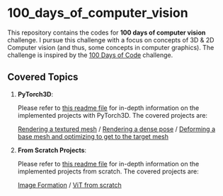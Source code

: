 # 100_days_of_computer_vision

This repository contains the codes for **100 days of computer vision** challenge. I pursue this challenge with a focus on concepts of 3D & 2D Computer vision (and thus, some concepts in computer graphics). The challenge is inspired by the [100 Days of Code](https://www.100daysofcode.com/) challenge. 

## Covered Topics
1. __PyTorch3D__:
   
   Please refer to [this readme file](Pytorch3D/README.md) for in-depth information on the implemented projects with PyTorch3D. The covered projects are:

   [Rendering a textured mesh](Pytorch3D/notebooks/render_textured.ipynb) / [Rendering a dense pose](Pytorch3D/notebooks/render_dense_pose.ipynb) / [Deforming a base mesh and optimizing to get to the target mesh](Pytorch3D/notebooks/deform_to_fit.ipynb)

2. __From Scratch Projects__:
  
    Please refer to [this readme file](FromScratch/README.md) for in-depth information on the implemented projects from scratch. The covered projects are:

    [Image Formation](FromScratch/Image_Formation/main.py) / [ViT from scratch](FromScratch/ViT/main.ipynb)
